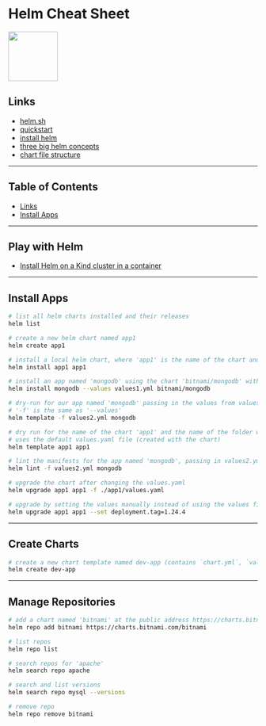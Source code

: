 # Helm Cheat Sheet

<img src="https://helm.sh/img/helm.svg" width="100">

## Links

- [helm.sh](https://helm.sh/)
- [quickstart](https://helm.sh/docs/intro/quickstart/)
- [install helm](https://helm.sh/docs/intro/install/)
- [three big helm concepts](https://helm.sh/docs/intro/using_helm/#three-big-concepts)
- [chart file structure](https://helm.sh/docs/topics/charts/#the-chart-file-structure)

---

## Table of Contents

- [Links](#links)
- [Install Apps](#install-apps)

---

## Play with Helm

- [Install Helm on a Kind cluster in a container](play_with_helm.md)

---

## Install Apps

```bash
# list all helm charts installed and their releases
helm list

# create a new helm chart named app1
helm create app1

# install a local helm chart, where 'app1' is the name of the chart and 'app1' is the folder where the chart exists
helm install app1 app1

# install an app named 'mongodb' using the chart 'bitnami/mongodb' with values passed in using file values1.yml
helm install mongodb --values values1.yml bitnami/mongodb

# dry-run for our app named 'mongodb' passing in the values from values2.yml
# '-f' is the same as '--values'
helm template -f values2.yml mongodb

# dry run for the name of the chart 'app1' and the name of the folder where our chart exits (also called 'app1') 
# uses the default values.yaml file (created with the chart)
helm template app1 app1

# lint the manifests for the app named 'mongodb', passing in values2.yml
helm lint -f values2.yml mongodb

# upgrade the chart after changing the values.yaml
helm upgrade app1 app1 -f ./app1/values.yaml

# upgrade by setting the values manually instead of using the values file
helm upgrade app1 app1 --set deployment.tag=1.24.4
```

---

## Create Charts

```bash
# create a new chart template named dev-app (contains `chart.yml`, `values.yml`, charts and templates directory)
helm create dev-app


```

---

## Manage Repositories

```bash
# add a chart named 'bitnami' at the public address https://charts.bitnami.com/bitnami
helm repo add bitnami https://charts.bitnami.com/bitnami

# list repos
helm repo list

# search repos for 'apache'
helm search repo apache

# search and list versions
helm search repo mysql --versions

# remove repo
helm repo remove bitnami


```
